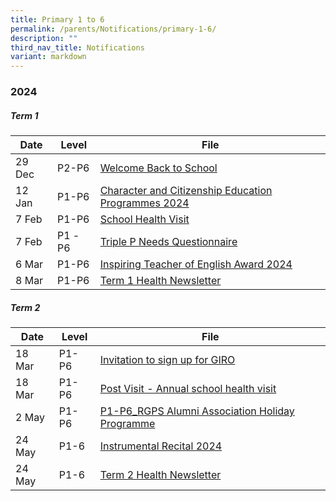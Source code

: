 ```yaml
---
title: Primary 1 to 6
permalink: /parents/Notifications/primary-1-6/
description: ""
third_nav_title: Notifications
variant: markdown
---
```

### **2024**

##### Term 1

| Date| Level|File | 
| -------- | -------- | -------- | 
|29 Dec|P2-P6|[Welcome Back to School](/files/Notification%202024/P1%20to%206/Welcome_Back_to_School___COE_2024.pdf)|
|12 Jan|P1-P6|[Character and Citizenship Education Programmes 2024](/files/Notification%202024/P1%20to%206/Welcome_Back_to_School___COE_2024.pdf)|
|7 Feb |P1-P6|[School Health Visit](/files/Notification%202024/P1%20to%206/Annex_A_School_Health_Visit.pdf)|
|7 Feb| P1 -P6|[Triple P Needs Questionnaire](/files/Notification%202024/P1%20to%206/Annex_B_Triple_P_Needs_Questionnaire_2024__Pri_.pdf)|
|6 Mar|P1-P6|[Inspiring Teacher of English Award 2024](/files/Notification%202024/P1%20to%206/Inspiring_Teacher_of_English_Award_2024.pdf)|
|8 Mar| P1-P6|[Term 1 Health Newsletter](/files/Notification%202024/P1%20to%206/2024_Term_1_Health_Newsletter_compressed.pdf)|

##### Term 2

| Date| Level|File | 
| -------- | -------- |-------- |
|18 Mar| P1-P6|[Invitation to sign up for GIRO](/files/Notification%202024/P1%20to%206/Invitation_to_Sign_Up_for_GIRO.pdf)|
|18 Mar| P1-P6|[Post Visit - Annual school health visit](/files/Notification%202024/P1%20to%206/Post_Visit_PG_Message_for_P1_P6_Parents___Raffles_Girls__Pri.pdf)|
|2 May|P1-P6|[P1-P6_RGPS Alumni Association Holiday Programme](/files/Notification%202024/P1%20to%206/P1_P6_RGPS_Alumni_Association_Holiday_Programme_compressed.pdf)|
|24 May|P1-6|[Instrumental Recital 2024](/files/Notification%202024/P1%20to%206/Instrumental_Recital_2024_PG.pdf)|
|24 May|P1-6|[Term 2 Health Newsletter](/files/Notification%202024/P1%20to%206/2024_Term_2_Health_Newsletter_.pdf)|